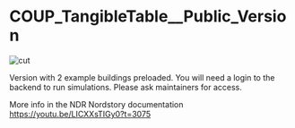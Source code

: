 # COUP_TangibleTable__Public_Version


![cut](https://user-images.githubusercontent.com/4631906/186949316-bf88be2b-9a5c-4dba-88c6-10e8df515336.gif)

Version with 2 example buildings preloaded. 
You will need a login to the backend to run simulations. Please ask maintainers for access.

More info in the NDR Nordstory documentation https://youtu.be/LICXXsTIGy0?t=3075
